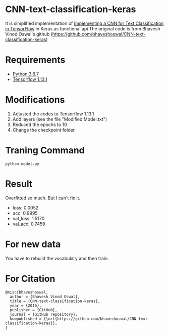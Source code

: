 # CNN-text-classification-keras

It is simplified implementation of [Implementing a CNN for Text Classification in TensorFlow](http://www.wildml.com/2015/12/implementing-a-cnn-for-text-classification-in-tensorflow/) in Keras as functional api
The original code is from Bhavesh Vinod Oswal's github (https://github.com/bhaveshoswal/CNN-text-classification-keras)
# Requirements
- [Python 3.6.7](https://www.python.org/)
- [Tensorflow 1.13.1](https://www.tensorflow.org/)

# Modifications
1. Adjusted the codes to Tensorflow 1.13.1
2. Add layers (see the file "Modified Model.txt")
3. Reduced the epochs to 10
4. Change the checkpoint folder

# Traning Command
`python model.py`

# Result
Overfitted so much. But I can't fix it.
- loss: 0.0052
- acc: 0.9995
- val_loss: 1.5170
- val_acc: 0.7459


# For new data
You have to rebuild the vocabulary and then train.

# For Citation
```
@misc{bhaveshoswal,
  author = {Bhavesh Vinod Oswal},
  title = {CNN-text-classification-keras},
  year = {2016},
  publisher = {GitHub},
  journal = {GitHub repository},
  howpublished = {\url{https://github.com/bhaveshoswal/CNN-text-classification-keras}},
}
```
